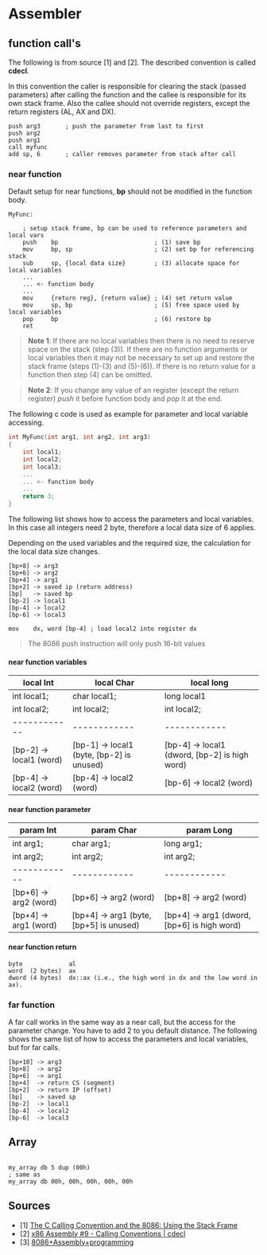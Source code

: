 # Assembler

## function call's

The following is from source [1] and [2]. The described convention is called **cdecl**.

In this convention the caller is responsible for clearing the stack (passed parameters) after calling the function and the callee is responsible for its own stack frame. Also the callee should not override registers, except the return registers (AL, AX and DX).

````assembly
push arg3       ; push the parameter from last to first
push arg2
push arg1
call myfunc
add sp, 6       ; caller removes parameter from stack after call
````

### near function

Default setup for near functions, **bp** should not be modified in the function body.

````assembly
MyFunc:

    ; setup stack frame, bp can be used to reference parameters and local vars
    push    bp                           ; (1) save bp
    mov     bp, sp                       ; (2) set bp for referencing stack
    sub     sp, {local data size}        ; (3) allocate space for local variables
    ...
    ... <- function body
    ...
    mov     {return reg}, {return value} ; (4) set return value
    mov     sp, bp                       ; (5) free space used by local variables
    pop     bp                           ; (6) restore bp
    ret
````

> **Note 1**: If there are no local variables then there is no need to reserve space on the stack (step (3)). If there are no function arguments or local variables then it may not be necessary to set up and restore the stack frame (steps (1)-(3) and (5)-(6)). If there is no return value for a function then step (4) can be omitted.

> **Note 2**: If you change any value of an register (except the return register) *push* it before function body and *pop* it at the end.

The following c code is used as example for parameter and local variable accessing.

````c
int MyFunc(int arg1, int arg2, int arg3)
{
    int local1;
    int local2;
    int local3;
    ...
    ... <- function body
    ...
    return 3;
}
````

The following list shows how to access the parameters and local variables. In this case all integers need 2 byte, therefore a local data size of 6 applies.

Depending on the used variables and the required size, the calculation for the local data size changes.

````assembly
[bp+8] -> arg3
[bp+6] -> arg2
[bp+4] -> arg1
[bp+2] -> saved ip (return address)
[bp]   -> saved bp
[bp-2] -> local1
[bp-4] -> local2
[bp-6] -> local3

mov    dx, word [bp-4] ; load local2 into register dx
````

>The 8086 push instruction will only push 16-bit values

#### near function variables

| local Int               | local Char                                | local long                                    |
| ----------------------- | ----------------------------------------- | --------------------------------------------- |
| int local1;             | char local1;                              | long local1                                   |
| int local2;             | int  local2;                              | int  local2;                                  |
| ------------            | ------------                              | ------------                                  |
| [bp-2] -> local1 (word) | [bp-1] -> local1 (byte, [bp-2] is unused) | [bp-4] -> local1 (dword, [bp-2] is high word) |
| [bp-4] -> local2 (word) | [bp-4] -> local2 (word)                   | [bp-6] -> local2 (word)                       |

#### near function parameter

| param Int             | param Char                              | param Long                                   |
| --------------------- | --------------------------------------- | -------------------------------------------- |
| int arg1;             | char arg1;                              | long arg1;                                   |
| int arg2;             | int arg2;                               | int arg2;                                    |
| ------------          | ------------                            | ------------                                 |
| [bp+6] -> arg2 (word) | [bp+6] -> arg2 (word)                   | [bp+8]  -> arg2 (word)                       |
| [bp+4] -> arg1 (word) | [bp+4] -> arg1 (byte, [bp+5] is unused) | [bp+4]  -> arg1 (dword, [bp+6] is high word) |

#### near function return

````assembly
byte             al
word  (2 bytes)  ax
dword (4 bytes)  dx::ax (i.e., the high word in dx and the low word in ax).
````

### far function

A far call works in the same way as a near call, but the access for the parameter change. You have to add 2 to you default distance. The following shows the same list of how to access the parameters and local variables, but for far calls.

````assembly
[bp+10] -> arg3
[bp+8]  -> arg2
[bp+6]  -> arg1
[bp+4]  -> return CS (segment)
[bp+2]  -> return IP (offset)
[bp]    -> saved sp
[bp-2]  -> local1
[bp-4]  -> local2
[bp-6]  -> local3

````

## Array

````assembly

my_array db 5 dup (00h)
; same as
my_array db 00h, 00h, 00h, 00h, 00h

````


## Sources

- [1] [The C Calling Convention and the 8086: Using the Stack Frame](http://ece425web.groups.et.byu.net/stable/labs/StackFrame.html)
- [2] [x86 Assembly #9 - Calling Conventions | cdecl](https://www.youtube.com/watch?v=frqPX7EHscM)
- [3] [8086+Assembly+programming](https://www.academia.edu/17747354/8086_Assembly_programming)